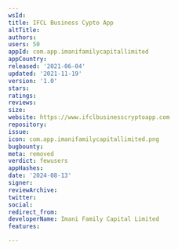 ```yaml
---
wsId: 
title: IFCL Business Cypto App
altTitle: 
authors: 
users: 50
appId: com.app.imanifamilycapitallimited
appCountry: 
released: '2021-06-04'
updated: '2021-11-19'
version: '1.0'
stars: 
ratings: 
reviews: 
size: 
website: https://www.ifclbusinesscryptoapp.com
repository: 
issue: 
icon: com.app.imanifamilycapitallimited.png
bugbounty: 
meta: removed
verdict: fewusers
appHashes: 
date: '2024-08-13'
signer: 
reviewArchive: 
twitter: 
social: 
redirect_from: 
developerName: Imani Family Capital Limited
features: 

---
```



